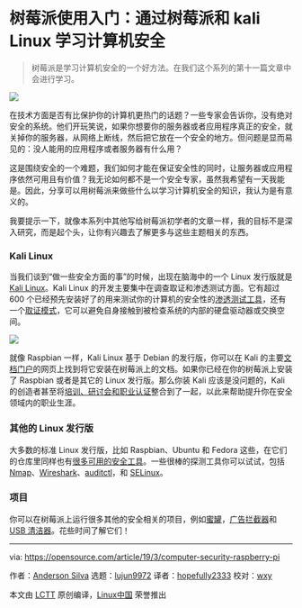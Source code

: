 [#]: collector: (lujun9972)
[#]: translator: (hopefully2333)
[#]: reviewer: (wxy)
[#]: publisher: (wxy)
[#]: url: (https://linux.cn/article-10690-1.html)
[#]: subject: (Learn about computer security with the Raspberry Pi and Kali Linux)
[#]: via: (https://opensource.com/article/19/3/computer-security-raspberry-pi)
[#]: author: (Anderson Silva https://opensource.com/users/ansilva)

树莓派使用入门：通过树莓派和 kali Linux 学习计算机安全
======

> 树莓派是学习计算机安全的一个好方法。在我们这个系列的第十一篇文章中会进行学习。

![](https://opensource.com/sites/default/files/styles/image-full-size/public/lead-images/security_privacy_lock.png?itok=ZWjrpFzx)

在技术方面是否有比保护你的计算机更热门的话题？一些专家会告诉你，没有绝对安全的系统。他们开玩笑说，如果你想要你的服务器或者应用程序真正的安全，就关掉你的服务器，从网络上断线，然后把它放在一个安全的地方。但问题是显而易见的：没人能用的应用程序或者服务器有什么用？

这是围绕安全的一个难题，我们如何才能在保证安全性的同时，让服务器或应用程序依然可用且有价值？我无论如何都不是一个安全专家，虽然我希望有一天我能是。因此，分享可以用树莓派来做些什么以学习计算机安全的知识，我认为是有意义的。

我要提示一下，就像本系列中其他写给树莓派初学者的文章一样，我的目标不是深入研究，而是起个头，让你有兴趣去了解更多与这些主题相关的东西。

### Kali Linux

当我们谈到“做一些安全方面的事”的时候，出现在脑海中的一个 Linux 发行版就是 [Kali Linux][1]。Kali Linux 的开发主要集中在调查取证和渗透测试方面。它有超过 600 个已经预先安装好了的用来测试你的计算机的安全性的[渗透测试工具][2]，还有一个[取证模式][3]，它可以避免自身接触到被检查系统的内部的硬盘驱动器或交换空间。

![](https://opensource.com/sites/default/files/uploads/raspberrypi_11_kali.png)

就像 Raspbian 一样，Kali Linux 基于 Debian 的发行版，你可以在 Kali 的主要[文档门户][4]的网页上找到将它安装在树莓派上的文档。如果你已经在你的树莓派上安装了 Raspbian 或者是其它的 Linux 发行版。那么你装 Kali 应该是没问题的，Kali 的创造者甚至将[培训、研讨会和职业认证][5]整合到了一起，以此来帮助提升你在安全领域内的职业生涯。

### 其他的 Linux 发行版

大多数的标准 Linux 发行版，比如 Raspbian、Ubuntu 和 Fedora 这些，在它们的仓库里同样也有[很多可用的安全工具][6]。一些很棒的探测工具你可以试试，包括 [Nmap][7]、[Wireshark][8]、[auditctl][9]，和 [SELinux][10]。

### 项目

你可以在树莓派上运行很多其他的安全相关的项目，例如[蜜罐][11]，[广告拦截器][12]和 [USB 清洁器][13]。花些时间了解它们！

--------------------------------------------------------------------------------

via: https://opensource.com/article/19/3/computer-security-raspberry-pi

作者：[Anderson Silva][a]
选题：[lujun9972][b]
译者：[hopefully2333](https://github.com/hopefully2333)
校对：[wxy](https://github.com/wxy)

本文由 [LCTT](https://github.com/LCTT/TranslateProject) 原创编译，[Linux中国](https://linux.cn/) 荣誉推出

[a]: https://opensource.com/users/ansilva
[b]: https://github.com/lujun9972
[1]: https://www.kali.org/
[2]: https://en.wikipedia.org/wiki/Kali_Linux#Development
[3]: https://docs.kali.org/general-use/kali-linux-forensics-mode
[4]: https://docs.kali.org/kali-on-arm/install-kali-linux-arm-raspberry-pi
[5]: https://www.kali.org/penetration-testing-with-kali-linux/
[6]: https://linuxblog.darkduck.com/2019/02/9-best-linux-based-security-tools.html
[7]: https://nmap.org/
[8]: https://www.wireshark.org/
[9]: https://linux.die.net/man/8/auditctl
[10]: https://opensource.com/article/18/7/sysadmin-guide-selinux
[11]: https://trustfoundry.net/honeypi-easy-honeypot-raspberry-pi/
[12]: https://pi-hole.net/
[13]: https://www.circl.lu/projects/CIRCLean/
